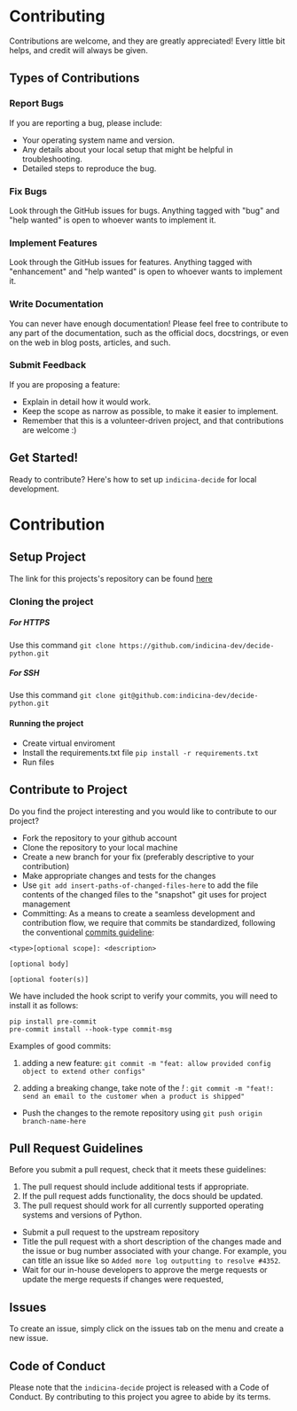 # Contributing

Contributions are welcome, and they are greatly appreciated! Every little bit
helps, and credit will always be given.

## Types of Contributions

### Report Bugs

If you are reporting a bug, please include:

* Your operating system name and version.
* Any details about your local setup that might be helpful in troubleshooting.
* Detailed steps to reproduce the bug.

### Fix Bugs

Look through the GitHub issues for bugs. Anything tagged with "bug" and "help
wanted" is open to whoever wants to implement it.

### Implement Features

Look through the GitHub issues for features. Anything tagged with "enhancement"
and "help wanted" is open to whoever wants to implement it.

### Write Documentation

You can never have enough documentation! Please feel free to contribute to any
part of the documentation, such as the official docs, docstrings, or even
on the web in blog posts, articles, and such.

### Submit Feedback

If you are proposing a feature:

* Explain in detail how it would work.
* Keep the scope as narrow as possible, to make it easier to implement.
* Remember that this is a volunteer-driven project, and that contributions
  are welcome :)

## Get Started!

Ready to contribute? Here's how to set up `indicina-decide` for local development.

# Contribution
## Setup Project
The link for this projects's repository can be found [here](decide-python.git)
### Cloning the project

##### For HTTPS
Use this command `git clone https://github.com/indicina-dev/decide-python.git`

##### For SSH
Use this command `git clone git@github.com:indicina-dev/decide-python.git`

#### Running the project
- Create virtual enviroment
- Install the requirements.txt file `pip install -r requirements.txt`
- Run files

## Contribute to Project
Do you find the project interesting and you would like to contribute to our project?
- Fork the repository to your github account
- Clone the repository to your local machine
- Create a new branch for your fix (preferably descriptive to your contribution)
- Make appropriate changes and tests for the changes
- Use `git add insert-paths-of-changed-files-here` to add the file contents of the changed files to the "snapshot" git uses for project management
- Committing: As a means to create a seamless development and contribution flow, we require that commits be standardized, following the conventional [commits guideline](https://www.conventionalcommits.org/en/v1.0.0/):

```
<type>[optional scope]: <description>

[optional body]

[optional footer(s)]
```

We have included the hook script to verify your commits, you will need to install it as follows:
```
pip install pre-commit
pre-commit install --hook-type commit-msg
```

Examples of good commits:
1. adding a new feature: `git commit -m "feat: allow provided config object to extend other configs"`

2. adding a breaking change, take note of the _!_ : `git commit -m "feat!: send an email to the customer when a product is shipped"`
- Push the changes to the remote repository using `git push origin branch-name-here`

## Pull Request Guidelines

Before you submit a pull request, check that it meets these guidelines:

1. The pull request should include additional tests if appropriate.
2. If the pull request adds functionality, the docs should be updated.
3. The pull request should work for all currently supported operating systems and versions of Python.
- Submit a pull request to the upstream repository
- Title the pull request with a short description of the changes made and the issue or bug number associated with your change. For example, you can title an issue like so `Added more log outputting to resolve #4352`.
- Wait for our in-house developers to approve the merge requests or update the merge requests if changes were requested,

## Issues
To create an issue, simply click on the issues tab on the menu and create a new issue.

## Code of Conduct

Please note that the `indicina-decide` project is released with a
Code of Conduct. By contributing to this project you agree to abide by its terms.
